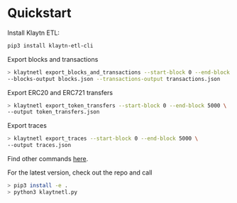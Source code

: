 # Quickstart
Install Klaytn ETL:

```bash
pip3 install klaytn-etl-cli
```

Export blocks and transactions

```bash
> klaytnetl export_blocks_and_transactions --start-block 0 --end-block 5000 \
--blocks-output blocks.json --transactions-output transactions.json
```

Export ERC20 and ERC721 transfers

```bash
> klaytnetl export_token_transfers --start-block 0 --end-block 5000 \
--output token_transfers.json
```

Export traces

```bash
> klaytnetl export_traces --start-block 0 --end-block 5000 \
--output traces.json
```

Find other commands [here](commands.md).

For the latest version, check out the repo and call 
```bash
> pip3 install -e . 
> python3 klaytnetl.py
```

